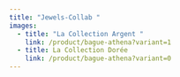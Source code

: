 ```yaml
---
title: "Jewels-Collab "
images:
  - title: "La Collection Argent "
    link: /product/bague-athena?variant=1
  - title: La Collection Dorée
    link: /product/bague-athena?variant=0
---
```


